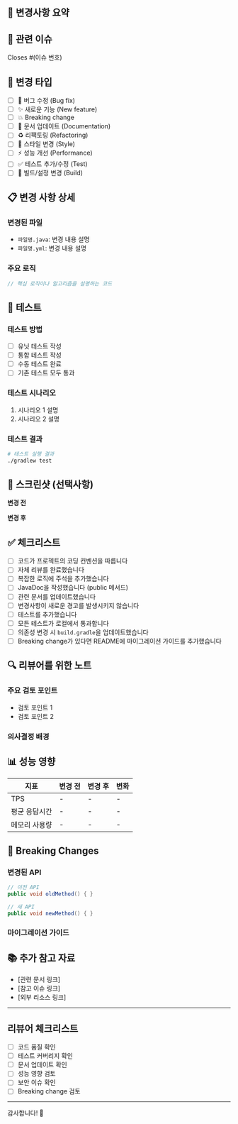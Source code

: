 ## 📝 변경사항 요약

<!-- 이 PR에서 변경한 내용을 간단히 설명해주세요 -->

## 🔗 관련 이슈

<!-- 관련된 이슈가 있다면 링크해주세요 -->

Closes #(이슈 번호)

## 🎯 변경 타입

<!-- 해당하는 항목에 x 표시를 해주세요 -->

-   [ ] 🐛 버그 수정 (Bug fix)
-   [ ] ✨ 새로운 기능 (New feature)
-   [ ] 💥 Breaking change
-   [ ] 📝 문서 업데이트 (Documentation)
-   [ ] ♻️ 리팩토링 (Refactoring)
-   [ ] 🎨 스타일 변경 (Style)
-   [ ] ⚡ 성능 개선 (Performance)
-   [ ] ✅ 테스트 추가/수정 (Test)
-   [ ] 🔧 빌드/설정 변경 (Build)

## 📋 변경 사항 상세

<!-- 변경 사항을 자세히 설명해주세요 -->

### 변경된 파일

-   `파일명.java`: 변경 내용 설명
-   `파일명.yml`: 변경 내용 설명

### 주요 로직

```java
// 핵심 로직이나 알고리즘을 설명하는 코드
```

## 🧪 테스트

<!-- 어떻게 테스트했는지 설명해주세요 -->

### 테스트 방법

-   [ ] 유닛 테스트 작성
-   [ ] 통합 테스트 작성
-   [ ] 수동 테스트 완료
-   [ ] 기존 테스트 모두 통과

### 테스트 시나리오

1. 시나리오 1 설명
2. 시나리오 2 설명

### 테스트 결과

```bash
# 테스트 실행 결과
./gradlew test
```

## 📸 스크린샷 (선택사항)

<!-- UI 변경이나 동작을 보여주는 스크린샷/GIF를 추가해주세요 -->

**변경 전**

<!-- 이미지 또는 설명 -->

**변경 후**

<!-- 이미지 또는 설명 -->

## ✅ 체크리스트

<!-- PR을 제출하기 전에 확인해주세요 -->

-   [ ] 코드가 프로젝트의 코딩 컨벤션을 따릅니다
-   [ ] 자체 리뷰를 완료했습니다
-   [ ] 복잡한 로직에 주석을 추가했습니다
-   [ ] JavaDoc을 작성했습니다 (public 메서드)
-   [ ] 관련 문서를 업데이트했습니다
-   [ ] 변경사항이 새로운 경고를 발생시키지 않습니다
-   [ ] 테스트를 추가했습니다
-   [ ] 모든 테스트가 로컬에서 통과합니다
-   [ ] 의존성 변경 시 `build.gradle`을 업데이트했습니다
-   [ ] Breaking change가 있다면 README에 마이그레이션 가이드를 추가했습니다

## 🔍 리뷰어를 위한 노트

<!-- 리뷰어가 특별히 확인해야 할 부분이나 의사결정 배경을 설명해주세요 -->

### 주요 검토 포인트

-   검토 포인트 1
-   검토 포인트 2

### 의사결정 배경

<!-- 특정 구현 방식을 선택한 이유를 설명해주세요 -->

## 📊 성능 영향

<!-- 성능에 영향을 주는 변경사항이라면 측정 결과를 추가해주세요 -->

| 지표          | 변경 전 | 변경 후 | 변화 |
| ------------- | ------- | ------- | ---- |
| TPS           | -       | -       | -    |
| 평균 응답시간 | -       | -       | -    |
| 메모리 사용량 | -       | -       | -    |

## 🚨 Breaking Changes

<!-- Breaking change가 있다면 상세히 설명해주세요 -->

### 변경된 API

```java
// 이전 API
public void oldMethod() { }

// 새 API
public void newMethod() { }
```

### 마이그레이션 가이드

<!-- 사용자가 어떻게 마이그레이션해야 하는지 설명해주세요 -->

## 📚 추가 참고 자료

<!-- 관련 문서나 참고 자료의 링크를 추가해주세요 -->

-   [관련 문서 링크]
-   [참고 이슈 링크]
-   [외부 리소스 링크]

---

## 리뷰어 체크리스트

<!-- 리뷰어가 확인할 사항들 -->

-   [ ] 코드 품질 확인
-   [ ] 테스트 커버리지 확인
-   [ ] 문서 업데이트 확인
-   [ ] 성능 영향 검토
-   [ ] 보안 이슈 확인
-   [ ] Breaking change 검토

---

감사합니다! 🙏
